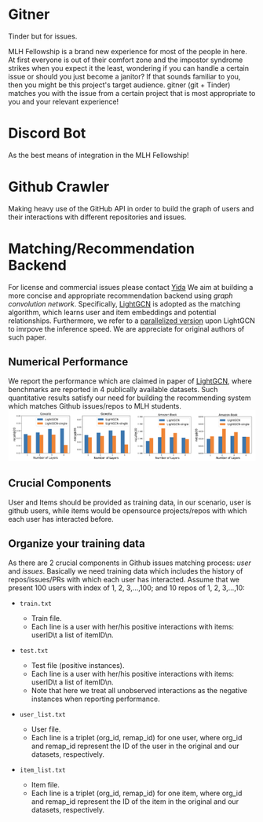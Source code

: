 # Gitner
Tinder but for issues.

MLH Fellowship is a brand new experience for most of the people in here. At first everyone is out of their comfort zone and the impostor syndrome strikes when you expect it the least, wondering if you can handle a certain issue or should you just become a janitor? If that sounds familiar to you, then you might be this project's target audience. gitner (git + Tinder) matches you with the issue from a certain project that is most appropriate to you and your relevant experience!

# Discord Bot

As the best means of integration in the MLH Fellowship!

# Github Crawler

Making heavy use of the GitHub API in order to build the graph of users and their interactions with different repositories and issues.

# Matching/Recommendation Backend
For license and commercial issues please contact [Yida](https://wangyida.github.io/)
We aim at building a more concise and appropriate recommendation backend using *graph convolution network*. Specifically, [LightGCN](https://github.com/kuandeng/LightGCN) is adopted as the matching algorithm, which learns user and item embeddings and potential relationships. Furthermore, we refer to a [parallelized version](https://github.com/Wuyxin/LightGCN-parallelized-version) upon LightGCN to imrpove the inference speed. We are appreciate for original authors of such paper.

## Numerical Performance
We report the performance which are claimed in paper of [LightGCN](https://arxiv.org/pdf/2002.02126.pdf), where benchmarks are reported in 4 publically available datasets. Such quantitative results satisfy our need for building the recommending system which matches Github issues/repos to MLH students.
![quantitatives](imgs/LightGCN_numericals.png)

## Crucial Components
User and Items should be provided as training data, in our scenario, user is github users, while items would be opensource projects/repos with which each user has interacted before.

## Organize your training data 
As there are 2 crucial components in Github issues matching process: *user* and *issues*. Basically we need training data which includes the history of repos/issues/PRs with which each user has interacted. 
Assume that we present 100 users with index of 1, 2, 3,...,100; and 10 repos of 1, 2, 3,...,10: 
* `train.txt`
  * Train file.
  * Each line is a user with her/his positive interactions with items: userID\t a list of itemID\n.

* `test.txt`
  * Test file (positive instances).
  * Each line is a user with her/his positive interactions with items: userID\t a list of itemID\n.
  * Note that here we treat all unobserved interactions as the negative instances when reporting performance.

* `user_list.txt`
  * User file.
  * Each line is a triplet (org_id, remap_id) for one user, where org_id and remap_id represent the ID of the user in the original and our datasets, respectively.

* `item_list.txt`
  * Item file.
  * Each line is a triplet (org_id, remap_id) for one item, where org_id and remap_id represent the ID of the item in the original and our datasets, respectively.

